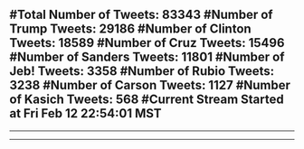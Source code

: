 #Total Number of Tweets: 83343 
#Number of Trump Tweets: 29186
#Number of Clinton Tweets: 18589
#Number of Cruz Tweets: 15496
#Number of Sanders Tweets: 11801
#Number of Jeb! Tweets: 3358
#Number of Rubio Tweets: 3238
#Number of Carson Tweets: 1127
#Number of Kasich Tweets: 568
#Current Stream Started at Fri Feb 12 22:54:01 MST
---
---
---
